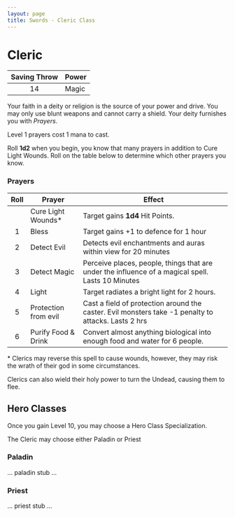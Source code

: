 ```yaml
---
layout: page
title: Swords - Cleric Class
---
```


# Cleric

| Saving Throw |  Power  |
|:------------:|---------|
|      14      |  Magic  |

Your faith in a deity or religion is the source of your power and drive. You may only 
use blunt weapons and cannot carry a shield. Your deity furnishes you with *Prayers*.

Level 1 prayers cost 1 mana to cast.

Roll **1d2** when you begin, you know that many prayers in addition to Cure Light Wounds. 
Roll on the table below to determine which other prayers you know.


### Prayers

| Roll |        Prayer        | Effect
|:----:|----------------------|--------
|      | Cure Light Wounds\*  | Target gains **1d4** Hit Points.
|  1   | Bless                | Target gains +1 to defence for 1 hour
|  2   | Detect Evil          | Detects evil enchantments and auras within view for 20 minutes
|  3   | Detect Magic         | Perceive places, people, things that are under the influence of a magical spell. Lasts 10 Minutes
|  4   | Light                | Target radiates a bright light for 2 hours.
|  5   | Protection from evil | Cast a field of protection around the caster. Evil monsters take -1 penalty to attacks. Lasts 2 hrs
|  6   | Purify Food & Drink  | Convert almost anything biological into enough food and water for 6 people.
\* Clerics may reverse this spell to cause wounds, however, they may risk the wrath of their god in some circumstances.

Clerics can also wield their holy power to turn the Undead, causing them to flee.


## Hero Classes

Once you gain Level 10, you may choose a Hero Class Specialization.

The Cleric may choose either Paladin or Priest

### Paladin

... paladin stub ...


### Priest

... priest stub ...